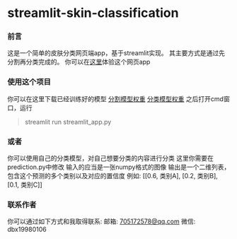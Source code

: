 # streamlit-skin-classification
### 前言
这是一个简单的皮肤分类网页端app，基于streamlit实现。
其主要方式是通过先分割再分类完成的。
你可以在[这里](https://g6z0955446.yicp.fun/)体验这个网页app

### 使用这个项目
你可以在这里下载已经训练好的模型
[分割模型权重](https://huggingface.co/Inubashiri/IENet/resolve/main/v8_isic.pth)
[分类模型权重](https://huggingface.co/Inubashiri/IENet/resolve/main/my_model(199).pkl)
之后打开cmd窗口，运行
> streamlit run streamlit_app.py

### 或者
你可以使用自己的分类模型，对自己想要分类的内容进行分类
这里你需要在prediction.py中修改
输入的应当是一张numpy格式的图像
输出是一个二维列表，包含这个预测的多个类别以及对应的置信度
例如:
[[0.6, 类别A], [0.2, 类别B], [0.1, 类别C]]

### 联系作者
你可以通过如下方式和我取得联系:
邮箱: 705172578@qq.com
微信: dbx19980106
